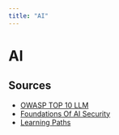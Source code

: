 ```yaml
---
title: "AI"
---
```

# AI

## Sources

* [OWASP TOP 10 LLM](https://genai.owasp.org/resource/owasp-top-10-for-llm-applications-2025/)
* [Foundations Of AI Security](https://www.academy.attackiq.com/courses/foundations-of-ai-security)
* [Learning Paths](https://www.academy.attackiq.com/learning-paths)
